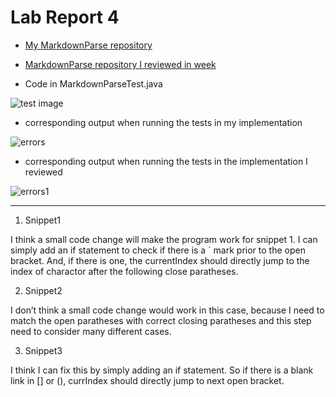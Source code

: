 # Lab Report 4


* [My MarkdownParse repository](https://github.com/kathyww/markdown-parser.git)
* [MarkdownParse repository I reviewed in week](https://github.com/jemilparikh/markdown-parser.git)



* Code in MarkdownParseTest.java

![test image](https://user-images.githubusercontent.com/103288344/169751820-b0e4b730-a188-436f-b768-26de58ac1658.png)



* corresponding output when running the tests in my implementation

![errors](https://user-images.githubusercontent.com/103288344/169751860-12b8822c-1f2d-471b-8185-521c6985badb.png)


* corresponding output when running the tests in the implementation I reviewed

![errors1](https://user-images.githubusercontent.com/103288344/169752937-7e6b02ba-6e9f-48a8-9b74-a19bd866e828.png)


---

1. Snippet1

I think a small code change will make the program work for snippet 1. I can simply add an if statement to check if there is a  \` mark prior to the open bracket. And, if there is one, the currentIndex should directly jump to the index of charactor after the following close paratheses.


2. Snippet2

I don’t think a small code change would work in this case, because I need to match the open paratheses with correct closing paratheses and this step need to consider many different cases. 


3. Snippet3

I think I can fix this by simply adding an if statement. So if there is a blank link in [] or (), currIndex should directly jump to next open bracket.

